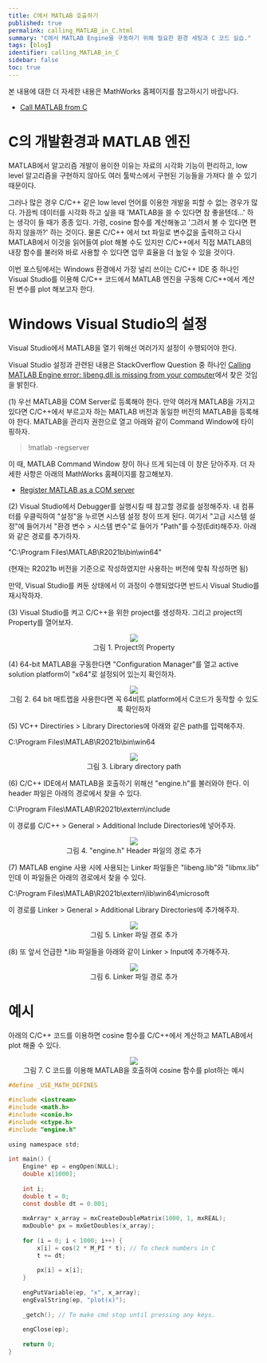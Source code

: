 ```yaml
---
title: C에서 MATLAB 호출하기
published: true
permalink: calling_MATLAB_in_C.html
summary: "C에서 MATLAB Engine을 구동하기 위해 필요한 환경 세팅과 C 코드 실습."
tags: [blog]
identifier: calling_MATLAB_in_C
sidebar: false
toc: true
---
```


본 내용에 대한 더 자세한 내용은 MathWorks 홈페이지를 참고하시기 바랍니다.

- [Call MATLAB from C](https://www.mathworks.com/help/matlab/calling-matlab-engine-from-c-programs-1.html?s_tid=CRUX_lftnav)

# C의 개발환경과 MATLAB 엔진

MATLAB에서 알고리즘 개발이 용이한 이유는 자료의 시각화 기능이 편리하고, low level 알고리즘을 구현하지 않아도 여러 툴박스에서 구현된 기능들을 가져다 쓸 수 있기 때문이다.

그러나 많은 경우 C/C++ 같은 low level 언어를 이용한 개발을 피할 수 없는 경우가 많다. 가끔씩 데이터를 시각화 하고 싶을 때 'MATLAB을 쓸 수 있다면 참 좋을텐데...' 하는 생각이 들 때가 종종 있다. 가령, cosine 함수를 계산해놓고 '그려서 볼 수 있다면 편하지 않을까?' 하는 것이다. 물론 C/C++ 에서 txt 파일로 변수값을 출력하고 다시 MATLAB에서 이것을 읽어들여 plot 해볼 수도 있지만 C/C++에서 직접 MATLAB의 내장 함수를 불러와 바로 사용할 수 있다면 업무 효율을 더 높일 수 있을 것이다.

이번 포스팅에서는 Windows 환경에서 가장 널리 쓰이는 C/C++ IDE 중 하나인 Visual Studio를 이용해 C/C++ 코드에서 MATLAB 엔진을 구동해 C/C++에서 계산된 변수를 plot 해보고자 한다. 

# Windows Visual Studio의 설정

Visual Studio에서 MATLAB을 열기 위해선 여러가지 설정이 수행되어야 한다.

Visual Studio 설정과 관련된 내용은 StackOverflow Question 중 하나인 [Calling MATLAB Engine error: libeng.dll is missing from your computer](https://stackoverflow.com/questions/37470396/calling-matlab-engine-error-libeng-dll-is-missing-from-your-computer)에서 찾은 것임을 밝힌다.

(1) 우선 MATLAB을 COM Server로 등록해야 한다. 만약 여러개 MATLAB을 가지고 있다면 C/C++에서 부르고자 하는 MATLAB 버전과 동일한 버전의 MATLAB을 등록해야 한다. MATLAB을 관리자 권한으로 열고 아래와 같이 Command Window에 타이핑하자.

>!matlab -regserver

이 때, MATLAB Command Window 창이 하나 뜨게 되는데 이 창은 닫아주자. 더 자세한 사항은 아래의 MathWorks 홈페이지를 참고해보자.

- [Register MATLAB as a COM server](https://www.mathworks.com/help/matlab/matlab_external/registering-matlab-software-as-a-com-server.html)  

(2) Visual Studio에서 Debugger를 실행시킬 때 참고할 경로를 설정해주자. 내 컴퓨터를 우클릭하여 "설정"을 누르면 시스템 설정 창이 뜨게 된다. 여기서 "고급 시스템 설정"에 들어가서 "환경 변수 > 시스템 변수"로 들어가 "Path"를 수정(Edit)해주자. 아래와 같은 경로를 추가하자.

"C:\Program Files\MATLAB\R2021b\bin\win64"

(현재는 R2021b 버전을 기준으로 작성하였지만 사용하는 버전에 맞춰 작성하면 됨)

만약, Visual Studio를 켜둔 상태에서 이 과정이 수행되었다면 반드시 Visual Studio를 재시작하자. 

(3) Visual Studio를 켜고 C/C++을 위한 project를 생성하자. 그리고 project의 Property를 열어보자.

<p align = "center">
  <img src = "https://raw.githubusercontent.com/matlabtutorial/matlabtutorial.github.io/master/images/blog_posts/2022-06-20-calling_MATLAB_in_C/pic1.jpg">
  <br>
  그림 1. Project의 Property
</p>

(4) 64-bit MATLAB을 구동한다면 "Configuration Manager"를 열고 active solution platform이 "x64"로 설정되어 있는지 확인하자.

<p align = "center">
  <img src = "https://raw.githubusercontent.com/matlabtutorial/matlabtutorial.github.io/master/images/blog_posts/2022-06-20-calling_MATLAB_in_C/pic2.jpg">
  <br>
  그림 2. 64 bit 매트랩을 사용한다면 꼭 64비트 platform에서 C코드가 동작할 수 있도록 확인하자
</p>

(5) VC++ Directiries > Library Directories에 아래와 같은 path를 입력해주자.

C:\Program Files\MATLAB\R2021b\bin\win64

<p align = "center">
  <img src = "https://raw.githubusercontent.com/matlabtutorial/matlabtutorial.github.io/master/images/blog_posts/2022-06-20-calling_MATLAB_in_C/pic3.jpg">
  <br>
  그림 3. Library directory path
</p>

(6) C/C++ IDE에서 MATLAB을 호출하기 위해선 "engine.h"를 불러와야 한다. 이 header 파일은 아래의 경로에서 찾을 수 있다.

C:\Program Files\MATLAB\R2021b\extern\include

이 경로를 C/C++ > General > Additional Include Directories에 넣어주자.

<p align = "center">
  <img src = "https://raw.githubusercontent.com/matlabtutorial/matlabtutorial.github.io/master/images/blog_posts/2022-06-20-calling_MATLAB_in_C/pic4.jpg">
  <br>
  그림 4. "engine.h" Header 파일의 경로 추가
</p>

(7) MATLAB engine 사용 시에 사용되는 Linker 파일들은 "libeng.lib"와 "libmx.lib" 인데 이 파일들은 아래의 경로에서 찾을 수 있다.

C:\Program Files\MATLAB\R2021b\extern\lib\win64\microsoft

이 경로를 Linker > General > Additional Library Directories에 추가해주자.

<p align = "center">
  <img src = "https://raw.githubusercontent.com/matlabtutorial/matlabtutorial.github.io/master/images/blog_posts/2022-06-20-calling_MATLAB_in_C/pic5.jpg">
  <br>
  그림 5. Linker 파일 경로 추가
</p>

(8) 또 앞서 언급한 *.lib 파일들을 아래와 같이 Linker > Input에 추가해주자.

<p align = "center">
  <img src = "https://raw.githubusercontent.com/matlabtutorial/matlabtutorial.github.io/master/images/blog_posts/2022-06-20-calling_MATLAB_in_C/pic6.jpg">
  <br>
  그림 6. Linker 파일 경로 추가
</p>


# 예시

아래의 C/C++ 코드를 이용하면 cosine 함수를 C/C++에서 계산하고 MATLAB에서 plot 해줄 수 있다.

<p align = "center">
  <img src = "https://raw.githubusercontent.com/matlabtutorial/matlabtutorial.github.io/master/images/blog_posts/2022-06-20-calling_MATLAB_in_C/pic7.jpg">
  <br>
  그림 7. C 코드를 이용해 MATLAB을 호출하여 cosine 함수를 plot하는 예시
</p>

```c
#define _USE_MATH_DEFINES
 
#include <iostream>
#include <math.h>
#include <conio.h>
#include <ctype.h>
#include "engine.h"
 
using namespace std;
 
int main() {
    Engine* ep = engOpen(NULL);
    double x[1000];
 
    int i;
    double t = 0;
    const double dt = 0.001;
 
    mxArray* x_array = mxCreateDoubleMatrix(1000, 1, mxREAL);
    mxDouble* px = mxGetDoubles(x_array);
 
    for (i = 0; i < 1000; i++) {
        x[i] = cos(2 * M_PI * t); // To check numbers in C
        t += dt;
 
        px[i] = x[i];
    }
 
    engPutVariable(ep, "x", x_array);
    engEvalString(ep, "plot(x)");
   
    _getch(); // To make cmd stop until pressing any keys.
 
    engClose(ep);
 
    return 0;
}
 
```